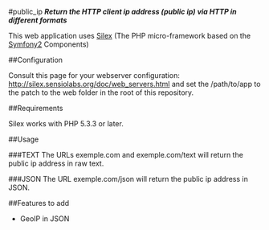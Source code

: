 #public_ip
***Return the HTTP client ip address (public ip) via HTTP in different formats***

This web application uses [Silex](http://silex.sensiolabs.org/) (The PHP micro-framework based on the [Symfony2](http://symfony2.com) Components)

##Configuration

Consult this page for your webserver configuration: http://silex.sensiolabs.org/doc/web_servers.html and set the /path/to/app to the patch to the web folder in the root of this repository.

##Requirements

Silex works with PHP 5.3.3 or later.

##Usage

###TEXT
The URLs exemple.com and exemple.com/text will return the public ip address in raw text.

###JSON
The URL exemple.com/json will return the public ip address in JSON.

##Features to add
- GeoIP in JSON
